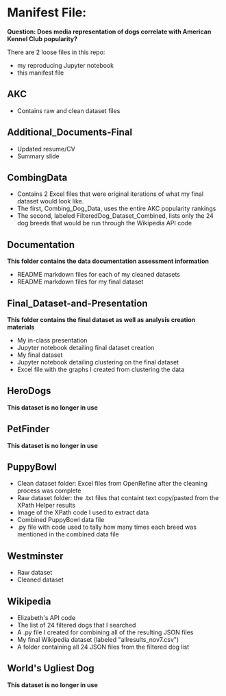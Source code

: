 # Manifest File:

**Question: Does media representation of dogs correlate with American Kennel Club popularity?**

There are 2 loose files in this repo:
* my reproducing Jupyter notebook
* this manifest file

## AKC
* Contains raw and clean dataset files

## Additional_Documents-Final
* Updated resume/CV
* Summary slide

## CombingData
* Contains 2 Excel files that were original iterations of what my final dataset would look like. 
* The first, Combing_Dog_Data, uses the entire AKC popularity rankings
* The second, labeled FilteredDog_Dataset_Combined, lists only the 24 dog breeds that would be run through the Wikipedia API code

## Documentation
**This folder contains the data documentation assessment information**

* README markdown files for each of my cleaned datasets
* README markdown files for my final dataset

## Final_Dataset-and-Presentation
**This folder contains the final dataset as well as analysis creation materials**

* My in-class presentation
* Jupyter notebook detailing final dataset creation
* My final dataset
* Jupyter notebook detailing clustering on the final dataset
* Excel file with the graphs I created from clustering the data

## HeroDogs
**This dataset is no longer in use**

## PetFinder
**This dataset is no longer in use**

## PuppyBowl
* Clean dataset folder: Excel files from OpenRefine after the cleaning process was complete
* Raw dataset folder: the .txt files that containt text copy/pasted from the XPath Helper results
* Image of the XPath code I used to extract data
* Combined PuppyBowl data file
* .py file with code used to tally how many times each breed was mentioned in the combined data file

## Westminster
* Raw dataset
* Cleaned dataset

## Wikipedia
* Elizabeth's API code
* The list of 24 filtered dogs that I searched
* A .py file I created for combining all of the resulting JSON files
* My final Wikipedia dataset (labeled "allresults_nov7.csv")
* A folder containing all 24 JSON files from the filtered dog list

## World's Ugliest Dog
**This dataset is no longer in use**
